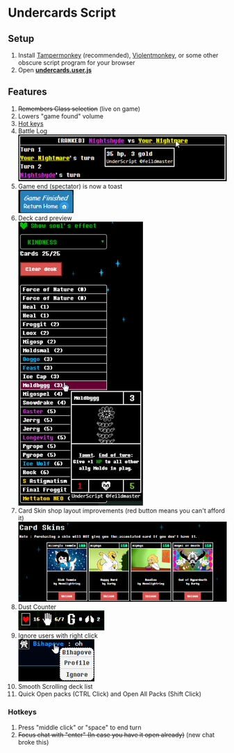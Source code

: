 # Undercards Script #

## Setup ##

1. Install [Tampermonkey](https://tampermonkey.net/) (recommended), [Violentmonkey](https://violentmonkey.github.io/), or some other obscure script program for your browser
2. Open **[undercards.user.js](/undercards.user.js)**

## Features ##

1. ~~Remembers Class selection~~ (live on game)
1. Lowers "game found" volume
1. [Hot keys](#hotkeys)
1. Battle Log<br>![Battle log](/img/battlelog.png)
1. Game end (spectator) is now a toast<br>![Toast](/img/gameendtoast.png)
1. Deck card preview<br>![Card Preview](/img/deckpreview.png)
1. Card Skin shop layout improvements (red button means you can't afford it)<br>![Card Shop](/img/cardskins.png)
1. Dust Counter<br>![Counter](/img/dustcounter.png)
1. Ignore users with right click<br>![Ignore](/img/chatcontext.png)
1. Smooth Scrolling deck list
1. Quick Open packs (CTRL Click) and Open All Packs (Shift Click)

### Hotkeys ###

1. Press "middle click" or "space" to end turn
1. ~~Focus chat with "enter" (In case you have it open already)~~ (new chat broke this)
